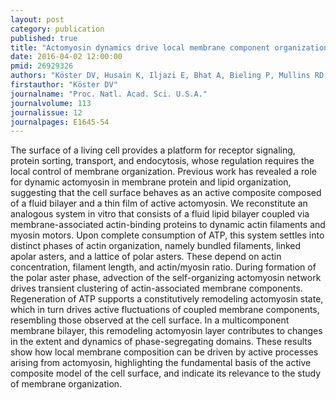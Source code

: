 ```yaml
---
layout: post
category: publication
published: true
title: "Actomyosin dynamics drive local membrane component organization in an in vitro active composite layer."
date: 2016-04-02 12:00:00
pmid: 26929326
authors: "Köster DV, Husain K, Iljazi E, Bhat A, Bieling P, Mullins RD, Rao M, Mayor S"
firstauthor: "Köster DV"
journalname: "Proc. Natl. Acad. Sci. U.S.A."
journalvolume: 113
journalissue: 12
journalpages: E1645-54
---
```


The surface of a living cell provides a platform for receptor signaling, protein sorting, transport, and endocytosis, whose regulation requires the local control of membrane organization. Previous work has revealed a role for dynamic actomyosin in membrane protein and lipid organization, suggesting that the cell surface behaves as an active composite composed of a fluid bilayer and a thin film of active actomyosin. We reconstitute an analogous system in vitro that consists of a fluid lipid bilayer coupled via membrane-associated actin-binding proteins to dynamic actin filaments and myosin motors. Upon complete consumption of ATP, this system settles into distinct phases of actin organization, namely bundled filaments, linked apolar asters, and a lattice of polar asters. These depend on actin concentration, filament length, and actin/myosin ratio. During formation of the polar aster phase, advection of the self-organizing actomyosin network drives transient clustering of actin-associated membrane components. Regeneration of ATP supports a constitutively remodeling actomyosin state, which in turn drives active fluctuations of coupled membrane components, resembling those observed at the cell surface. In a multicomponent membrane bilayer, this remodeling actomyosin layer contributes to changes in the extent and dynamics of phase-segregating domains. These results show how local membrane composition can be driven by active processes arising from actomyosin, highlighting the fundamental basis of the active composite model of the cell surface, and indicate its relevance to the study of membrane organization.

